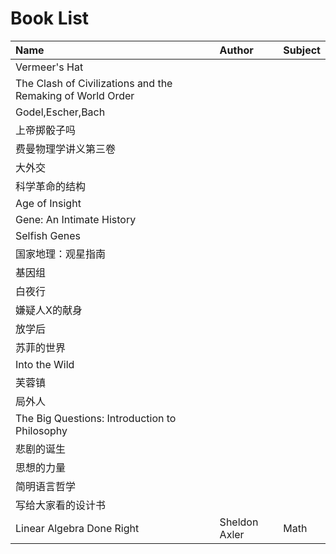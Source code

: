 # Book List

| Name | Author | Subject
| :--- | :----- | :------
| Vermeer's Hat |  |
| The Clash of Civilizations and the Remaking of World Order |  |
| Godel,Escher,Bach |  |
| 上帝掷骰子吗 |  |
| 费曼物理学讲义第三卷 |  |
| 大外交 |  |
| 科学革命的结构 |  |
| Age of Insight |  |
| Gene: An Intimate History |  |
| Selfish Genes |  |
| 国家地理：观星指南 |  |
| 基因组 |  |
| 白夜行 |  |
| 嫌疑人X的献身 |  |
| 放学后 |  |
| 苏菲的世界 |  |
| Into the Wild |  |
| 芙蓉镇 |  |
| 局外人 |  |
| The Big Questions: Introduction to Philosophy |  |
| 悲剧的诞生 |  |
| 思想的力量 |  |
| 简明语言哲学 |  |
| 写给大家看的设计书 |  |
| Linear Algebra Done Right | Sheldon Axler | Math
